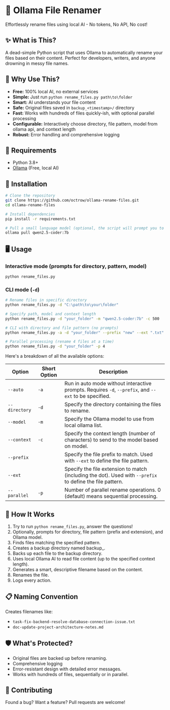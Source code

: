 # 🤖 Ollama File Renamer

Effortlessly rename files using local AI - No tokens, No API, No cost!

## ✨ What is This?

A dead-simple Python script that uses Ollama to automatically rename your files based on their content. Perfect for developers, writers, and anyone drowning in messy file names.

## 🚀 Why Use This?

- **Free:** 100% local AI, no external services
- **Simple:** Just run `python rename_files.py path\to\folder`
- **Smart:** AI understands your file content
- **Safe:** Original files saved in `backup_<timestamp>/` directory
- **Fast:** Works with hundreds of files quickly-ish, with optional parallel processing
- **Configurable:** Interactively choose directory, file pattern, model from ollama api, and context length
- **Robust:** Error handling and comprehensive logging

## 🔧 Requirements

- Python 3.8+
- [Ollama](https://ollama.com/) (Free, local AI)

## 💾 Installation

```bash
# Clone the repository
git clone https://github.com/octrow/ollama-rename-files.git
cd ollama-rename-files

# Install dependencies
pip install -r requirements.txt

# Pull a small language model (optional, the script will prompt you to choose)
ollama pull qwen2.5-coder:7b
```

## 🖥️ Usage

### Interactive mode (prompts for directory, pattern, model)
```bash
python rename_files.py
```

### CLI mode (`-d`)
```bash
# Rename files in specific directory
python rename_files.py -d "C:\path\to\your\folder"

# Specify path, model and context length
python rename_files.py -d "your_folder" -m "qwen2.5-coder:7b" -c 500

# CLI with directory and file pattern (no prompts)
python rename_files.py -a -d "your_folder" --prefix "new" --ext ".txt"

# Parallel processing (rename 4 files at a time)
python rename_files.py -d "your_folder" -p 4
```

Here's a breakdown of all the available options:

| Option         | Short Option | Description                                                                                               |
|-----------------|-------------|-----------------------------------------------------------------------------------------------------------|
| `--auto`       | `-a`        | Run in auto mode without interactive prompts. Requires `-d`, `--prefix`, and `--ext` to be specified.     |
| `--directory`  | `-d`        | Specify the directory containing the files to rename.                                                     |
| `--model`      | `-m`        | Specify the Ollama model to use from local ollama list.                                                   |
| `--context`    | `-c`        | Specify the context length (number of characters) to send to the model based on model.                    |
| `--prefix`     |             | Specify the file prefix to match. Used with `--ext` to define the file pattern.                           |
| `--ext`        |             | Specify the file extension to match (including the dot). Used with `--prefix` to define the file pattern. |
| `--parallel`  | `-p`        | Number of parallel rename operations.  0 (default) means sequential processing.                           |


## 🤔 How It Works

1. Try to run `python rename_files.py`, answer the questions!
2. Optionally, prompts for directory, file pattern (prefix and extension), and Ollama model.
3. Finds files matching the specified pattern.
4. Creates a backup directory named backup_<timestamp>.
5. Backs up each file to the backup directory.
6. Uses local Ollama AI to read file content (up to the specified context length).
7. Generates a smart, descriptive filename based on the content.
8. Renames the file.
9. Logs every action.

## 📋 Naming Convention

Creates filenames like:
- `task-fix-backend-resolve-database-connection-issue.txt`
- `doc-update-project-architecture-notes.md`

## 🛡️ What's Protected?

- Original files are backed up before renaming.
- Comprehensive logging
- Error-resistant design with detailed error messages.
- Works with hundreds of files, sequentially or in parallel.

## 🤝 Contributing

Found a bug? Want a feature? Pull requests are welcome!

